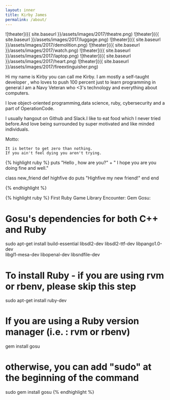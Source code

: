 ```yaml
---
layout: inner
title: Kirby James
permalink: /about/
---
```

![theater]({{ site.baseurl }}/assets/images/2017/theatre.png)
![theater]({{ site.baseurl }}/assets/images/2017/luggage.png)
![theater]({{ site.baseurl }}/assets/images/2017/demolition.png)
![theater]({{ site.baseurl }}/assets/images/2017/watch.png)
![theater]({{ site.baseurl }}/assets/images/2017/laptop.png)
![theater]({{ site.baseurl }}/assets/images/2017/heart.png)
![theater]({{ site.baseurl }}/assets/images/2017/fireextinguisher.png)

Hi my name is Kirby you can call me Kirby.
I am mostly a self-taught developer , who loves to push 100 percent just to learn programming in general.I am a Navy Veteran who <3's technology and everything about computers.

I love object-oriented programming,data science, ruby, cybersecurity and a part of OperationCode.

I usually hangout on Github and Slack.I like to eat food which I never tried before.And love being surrounded by super motivated and like minded individuals.

Motto:

    It is better to get zero than nothing.
    If you ain't feel dying you aren't trying.

{% highlight ruby %}
puts "Hello , how are you?" + " I hope you are you doing fine and well."

class new_friend
  def highfive do
    puts "Highfive my new friend!"
  end
end

{% endhighlight %}

{% highlight ruby %}
First Ruby Game Library Encounter:
Gem Gosu:
# Gosu's dependencies for both C++ and Ruby
sudo apt-get install build-essential libsdl2-dev libsdl2-ttf-dev libpango1.0-dev \
  libgl1-mesa-dev libopenal-dev libsndfile-dev
# To install Ruby - if you are using rvm or rbenv, please skip this step
  sudo apt-get install ruby-dev
# If you are using a Ruby version manager (i.e. : rvm or rbenv)
  gem install gosu
# otherwise, you can add "sudo" at the beginning of the command
  sudo gem install gosu
{% endhighlight %}
